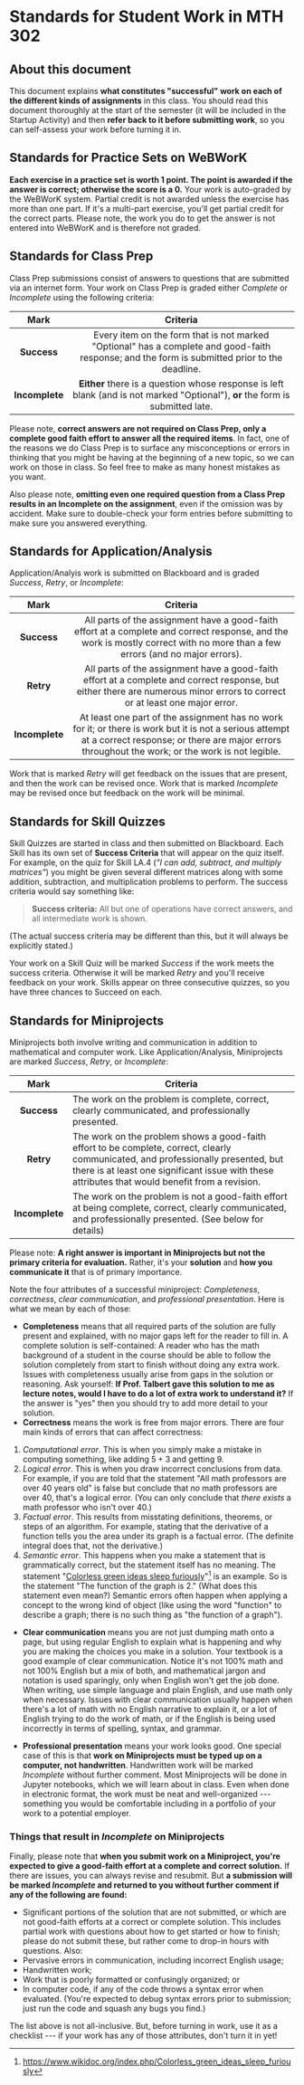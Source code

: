 # Standards for Student Work in MTH 302

## About this document 

This document explains **what constitutes "successful" work on each of the different kinds of assignments** in this class. You should read this document thoroughly at the start of the semester (it will be included in the Startup Activity) and then **refer back to it before submitting work**, so you can self-assess your work before turning it in. 

## Standards for Practice Sets on WeBWorK

**Each exercise in a practice set is worth 1 point. The point is awarded if the answer is correct; otherwise the score is a 0.** Your work is auto-graded by the WeBWorK system. Partial credit is not awarded unless the exercise has more than one part. If it's a multi-part exercise, you'll get partial credit for the correct parts. Please note, the work you do to get the answer is not entered into WeBWorK and is therefore not graded. 

## Standards for Class Prep 

Class Prep submissions consist of answers to questions that are submitted via an internet form. Your work on Class Prep is graded either *Complete* or *Incomplete* using the following criteria: 

|    Mark    |                                                                   Criteria                                                                    |
| :--------: | :-------------------------------------------------------------------------------------------------------------------------------------------: |
|  **Success**  | Every item on the form that is not marked "Optional" has a complete and good-faith response; and the form is submitted prior to the deadline. |
| **Incomplete** |   **Either** there is a question whose response is left blank (and is not marked "Optional"), **or** the form is submitted late.                                                                                                                                          |


Please note, **correct answers are not required on Class Prep, only a complete good faith effort to answer all the required items**. In fact, one of the reasons we do Class Prep is to surface any misconceptions or errors in thinking that you might be having at the beginning of a new topic, so we can work on those in class. So feel free to make as many honest mistakes as you want. 

Also please note, **omitting even one required question from a Class Prep results in an Incomplete on the assignment**, even if the omission was by accident. Make sure to double-check your form entries before submitting to make sure you answered everything. 


## Standards for Application/Analysis

Application/Analyis work is submitted on Blackboard and is graded *Success*, *Retry*, or *Incomplete*: 

|    Mark    |                                                                                   Criteria                                                                                    |
| :--------: | :---------------------------------------------------------------------------------------------------------------------------------------------------------------------------: |
|  **Success**   | All parts of the assignment have a good-faith effort at a complete and correct response, and the work is mostly correct with no more than a few errors (and no major errors). |
|   **Retry**    |  All parts of the assignment have a good-faith effort at a complete and correct response, but either there are numerous minor errors to correct or at least one major error.  |
| **Incomplete** | At least one part of the assignment has no work for it; or there is work but it is not a serious attempt at a correct response; or there are major errors throughout the work; or the work is not legible. |

Work that is marked *Retry* will get feedback on the issues that are present, and then the work can be revised once. Work that is marked *Incomplete* may be revised once but feedback on the work will be minimal. 


## Standards for Skill Quizzes

Skill Quizzes are started in class and then submitted on Blackboard. Each Skill has its own set of **Success Criteria** that will appear on the quiz itself. For example, on the quiz for Skill LA.4 (*"I can add, subtract, and multiply matrices"*) you might be given several different matrices along with some addition, subtraction, and multiplication problems to perform. The success criteria would say something like: 

>**Success criteria:** All but one of operations have correct answers, and all intermediate work is shown. 

(The actual success criteria may be different than this, but it will always be explicitly stated.)

Your work on a Skill Quiz will be marked *Success* if the work meets the success criteria. Otherwise it will be marked *Retry* and you'll receive feedback on your work. Skills appear on three consecutive quizzes, so you have three chances to Succeed on each. 


## Standards for Miniprojects 

Miniprojects both involve writing and communication in addition to mathematical and computer work. Like Application/Analysis, Miniprojects are marked *Success*, *Retry*, or *Incomplete*: 

|      Mark      | Criteria                                                                                                                                                                                                                             |
| :------------: | ------------------------------------------------------------------------------------------------------------------------------------------------------------------------------------------------------------------------------------ |
|  **Success**   | The work on the problem is complete, correct, clearly communicated, and professionally presented.                                                                                                                                    |
|   **Retry**    | The work on the problem shows a good-faith effort to be complete, correct, clearly communicated, and professionally presented, but there is at least one significant issue with these attributes that would benefit from a revision. |
| **Incomplete** | The work on the problem is not a good-faith effort at being complete, correct, clearly communicated, and professionally presented. (See below for details) |

Please note: **A right answer is important in Miniprojects but not the primary criteria for evaluation.** Rather, it's your **solution** and **how you communicate it** that is of primary importance. 

Note the four attributes of a successful miniproject: *Completeness*, *correctness*, *clear communication*, and *professional presentation*. Here is what we mean by each of those: 

- **Completeness** means that all required parts of the solution are fully present and explained, with no major gaps left for the reader to fill in. A complete solution is self-contained: A reader who has the math background of a student in the course should be able to follow the solution completely from start to finish without doing any extra work. Issues with completeness usually arise from gaps in the solution or reasoning. Ask yourself: **If Prof. Talbert gave this solution to me as lecture notes, would I have to do a lot of extra work to understand it?** If the answer is "yes" then you should try to add more detail to your solution. 
- **Correctness** means the work is free from major errors. There are four main kinds of errors that can affect correctness: 

1. *Computational error*. This is when you simply make a mistake in computing something, like adding $5+3$ and getting $9$. 
2. *Logical error*. This is when you draw incorrect conclusions from data. For example, if you are told that the statement "All math professors are over 40 years old" is false but conclude that *no* math professors are over 40, that's a logical error. (You can only conclude that *there exists* a math professor who isn't over 40.)
3. *Factual error*. This results from misstating  definitions, theorems, or steps of an algorithm. For example, stating that the derivative of a function tells you the area under its graph is a factual error. (The definite integral does that, not the derivative.) 
4. *Semantic error*. This happens when you make a statement that is grammatically correct, but the statement itself has no meaning. The statement "[Colorless green ideas sleep furiously](https://www.wikidoc.org/index.php/Colorless_green_ideas_sleep_furiously)"[^1] is an example. So is the statement "The function of the graph is 2." (What does this statement even mean?) Semantic errors often happen when applying a concept to the wrong kind of object (like using the word "function" to describe a graph; there is no such thing as "the function of a graph"). 

- **Clear communication** means you are not just dumping math onto a page, but using regular English to explain what is happening and why you are making the choices you make in a solution. Your textbook is a good example of clear communication. Notice it's not 100% math and not 100% English but a mix of both, and mathematical jargon and notation is used sparingly, only when English won't get the job done. When writing, use simple language and plain English, and use math only when necessary. Issues with clear communication usually happen when there's a lot of math with no English narrative to explain it, or a lot of English trying to do the work of math, or if the English is being used incorrectly in terms of spelling, syntax, and grammar. 

- **Professional presentation** means your work looks good. One special case of this is that **work on Miniprojects must be typed up on a computer, not handwritten**. Handwritten work will be marked *Incomplete* without further comment. Most Miniprojects will be done in Jupyter notebooks, which we will learn about in class. Even when done in electronic format, the work must be neat and  well-organized --- something you would be comfortable including in a portfolio of your work to a potential employer. 

[^1]: https://www.wikidoc.org/index.php/Colorless_green_ideas_sleep_furiously

### Things that result in *Incomplete* on Miniprojects 

Finally, please note that **when you submit work on a Miniproject, you're expected to give a good-faith effort at a complete and correct solution.** If there are issues, you can always revise and resubmit. But **a submission will be marked *Incomplete* and returned to you without further comment if any of the following are found:**

- Significant portions of the solution that are not submitted, or which are not good-faith efforts at a correct or complete solution. This includes partial work with questions about how to get started or how to finish; please do not submit these, but rather come to drop-in hours with questions. Also: 
- Pervasive errors in communication, including incorrect English usage;
- Handwritten work; 
- Work that is poorly formatted or confusingly organized; or
- In computer code, if any of the code throws a syntax error when evaluated. (You're expected to debug syntax errors prior to submission; just run the code and squash any bugs you find.)

The list above is not all-inclusive. But, before turning in work, use it as a checklist --- if your work has any of those attributes, don't turn it in yet! 
